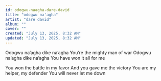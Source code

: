 ```yaml
---
id: odogwu-naagha-dare-david
title: "odogwu na'agha"
artist: "dare david"
album: ""
cover: ""
created: "July 13, 2025, 8:32 AM"
updated: "July 13, 2025, 8:32 AM"
---
```


Odogwu na’agha dike na’agha
You’re the mighty man of war
Odogwu na’agha dike na’agha
You have won it all for me

You won the battle in my favor
And you gave me the victory
You are my helper, my defender
You will never let me down